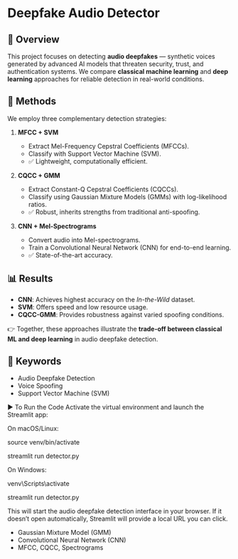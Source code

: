 # Deepfake Audio Detector

## 📌 Overview
This project focuses on detecting **audio deepfakes** — synthetic voices generated by advanced AI models that threaten security, trust, and authentication systems. We compare **classical machine learning** and **deep learning** approaches for reliable detection in real-world conditions.

## 🚀 Methods
We employ three complementary detection strategies:

1. **MFCC + SVM**  
   - Extract Mel-Frequency Cepstral Coefficients (MFCCs).  
   - Classify with Support Vector Machine (SVM).  
   - ✅ Lightweight, computationally efficient.

2. **CQCC + GMM**  
   - Extract Constant-Q Cepstral Coefficients (CQCCs).  
   - Classify using Gaussian Mixture Models (GMMs) with log-likelihood ratios.  
   - ✅ Robust, inherits strengths from traditional anti-spoofing.

3. **CNN + Mel-Spectrograms**  
   - Convert audio into Mel-spectrograms.  
   - Train a Convolutional Neural Network (CNN) for end-to-end learning.  
   - ✅ State-of-the-art accuracy.

## 📊 Results
- **CNN**: Achieves highest accuracy on the *In-the-Wild* dataset.  
- **SVM**: Offers speed and low resource usage.  
- **CQCC-GMM**: Provides robustness against varied spoofing conditions.  

👉 Together, these approaches illustrate the **trade-off between classical ML and deep learning** in audio deepfake detection.

## 🔑 Keywords
- Audio Deepfake Detection  
- Voice Spoofing  
- Support Vector Machine (SVM)  

▶️ To Run the Code
Activate the virtual environment and launch the Streamlit app:

On macOS/Linux:

source venv/bin/activate

streamlit run detector.py

On Windows:

venv\Scripts\activate

streamlit run detector.py

This will start the audio deepfake detection interface in your browser. If it doesn’t open automatically, Streamlit will provide a local URL you can click.

- Gaussian Mixture Model (GMM)  
- Convolutional Neural Network (CNN)  
- MFCC, CQCC, Spectrograms  








